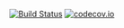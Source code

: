 [![Build Status](https://travis-ci.org/afterwise/aw-time.svg?branch=master)](https://travis-ci.org/afterwise/aw-time) [![codecov.io](https://codecov.io/github/afterwise/aw-time/coverage.svg?branch=master)](https://codecov.io/github/afterwise/aw-time?branch=master)

